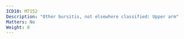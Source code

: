```yaml
---
ICD10: M7152
Description: "Other bursitis, not elsewhere classified: Upper arm"
Matters: No
Weight: 0
---
```



